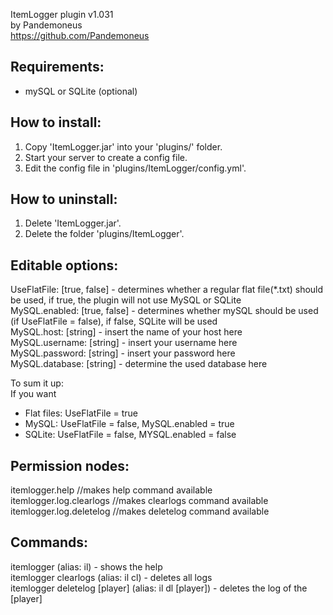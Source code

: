 ItemLogger plugin v1.031<br>
by Pandemoneus<br>
https://github.com/Pandemoneus

Requirements:
----------------
- mySQL or SQLite (optional)

How to install:
----------------
1. Copy 'ItemLogger.jar' into your 'plugins/' folder.<br>
2. Start your server to create a config file.<br>
3. Edit the config file in 'plugins/ItemLogger/config.yml'.

How to uninstall:
-----------------
1. Delete 'ItemLogger.jar'.<br>
2. Delete the folder 'plugins/ItemLogger'.

Editable options:
-----------------
UseFlatFile: [true, false] - determines whether a regular flat file(*.txt) should be used, if true, the plugin will not use MySQL or SQLite<br>
MySQL.enabled: [true, false] - determines whether mySQL should be used (if UseFlatFile = false), if false, SQLite will be used<br>
MySQL.host: [string] - insert the name of your host here<br>
MySQL.username: [string] - insert your username here<br>
MySQL.password: [string] - insert your password here<br>
MySQL.database: [string] - determine the used database here<br>

To sum it up:<br>
If you want<br>
- Flat files: UseFlatFile = true<br>
- MySQL: UseFlatFile = false, MySQL.enabled = true<br>
- SQLite: UseFlatFile = false, MYSQL.enabled = false

Permission nodes:
-----------------
itemlogger.help //makes help command available<br>
itemlogger.log.clearlogs //makes clearlogs command available<br>
itemlogger.log.deletelog //makes deletelog command available

Commands:
-----------------
itemlogger (alias: il) - shows the help<br>
itemlogger clearlogs (alias: il cl) - deletes all logs<br>
itemlogger deletelog [player] (alias: il dl [player]) - deletes the log of the [player]